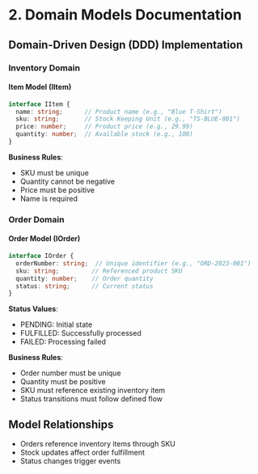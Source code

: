 # 2. Domain Models Documentation

## Domain-Driven Design (DDD) Implementation

### Inventory Domain

#### Item Model (IItem)
```typescript
interface IItem {
  name: string;      // Product name (e.g., "Blue T-Shirt")
  sku: string;       // Stock Keeping Unit (e.g., "TS-BLUE-001")
  price: number;     // Product price (e.g., 29.99)
  quantity: number;  // Available stock (e.g., 100)
}
```

**Business Rules**:
- SKU must be unique
- Quantity cannot be negative
- Price must be positive
- Name is required

### Order Domain

#### Order Model (IOrder)
```typescript
interface IOrder {
  orderNumber: string;  // Unique identifier (e.g., "ORD-2023-001")
  sku: string;         // Referenced product SKU
  quantity: number;    // Order quantity
  status: string;      // Current status
}
```

**Status Values**:
- PENDING: Initial state
- FULFILLED: Successfully processed
- FAILED: Processing failed

**Business Rules**:
- Order number must be unique
- Quantity must be positive
- SKU must reference existing inventory item
- Status transitions must follow defined flow

## Model Relationships
- Orders reference inventory items through SKU
- Stock updates affect order fulfillment
- Status changes trigger events